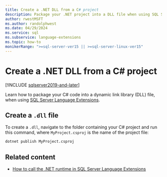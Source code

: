 ```yaml
---
title: Create a .NET DLL from a C# project
description: Package your .NET project into a DLL file when using SQL Server Language Extensions to execute C# code.
author: rwestMSFT
ms.author: randolphwest
ms.date: 04/29/2024
ms.service: sql
ms.subservice: language-extensions
ms.topic: how-to
monikerRange: ">=sql-server-ver15 || >=sql-server-linux-ver15"
---
```

# Create a .NET DLL from a C# project

[!INCLUDE [sqlserver2019-and-later](../../includes/applies-to-version/sqlserver2019-and-later.md)]

Learn how to package your C# code into a dynamic link library (DLL) file, when using [SQL Server Language Extensions](../language-extensions-overview.md).

## Create a `.dll` file

To create a `.dll`, navigate to the folder containing your C# project and run this command, where `MyProject.csproj` is the name of the project file:

```cmd
dotnet publish MyProject.csproj
```

## Related content

- [How to call the .NET runtime in SQL Server Language Extensions](call-c-sharp-from-sql.md)
